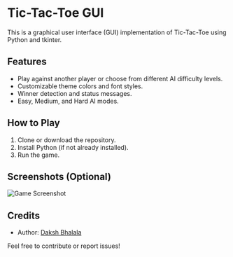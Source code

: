 # Tic-Tac-Toe GUI

This is a graphical user interface (GUI) implementation of Tic-Tac-Toe using Python and tkinter.

## Features
- Play against another player or choose from different AI difficulty levels.
- Customizable theme colors and font styles.
- Winner detection and status messages.
- Easy, Medium, and Hard AI modes.

## How to Play
1. Clone or download the repository.
2. Install Python (if not already installed).
3. Run the game.

## Screenshots (Optional)
![Game Screenshot](screenshot.png)

## Credits
- Author: [Daksh Bhalala](https://github.com/DakshBhalala)

Feel free to contribute or report issues!
